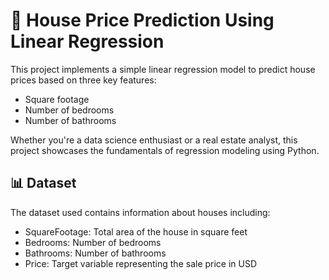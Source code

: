 # 🏡 House Price Prediction Using Linear Regression

This project implements a simple linear regression model to predict house prices based on three key features:  
- Square footage  
- Number of bedrooms  
- Number of bathrooms  

Whether you're a data science enthusiast or a real estate analyst, this project showcases the fundamentals of regression modeling using Python.

## 📊 Dataset

The dataset used contains information about houses including:
- SquareFootage: Total area of the house in square feet  
- Bedrooms: Number of bedrooms  
- Bathrooms: Number of bathrooms  
- Price: Target variable representing the sale price in USD
